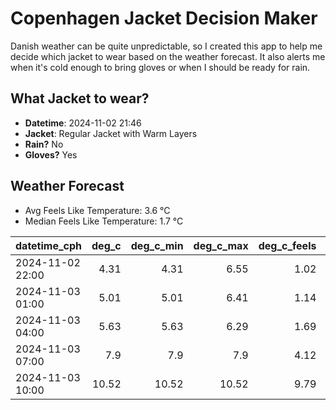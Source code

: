 
# Copenhagen Jacket Decision Maker

Danish weather can be quite unpredictable, so I created this app to help me decide which jacket to wear based on the weather forecast. 
It also alerts me when it's cold enough to bring gloves or when I should be ready for rain.

## What Jacket to wear?

- **Datetime**: 2024-11-02 21:46
- **Jacket**: Regular Jacket with Warm Layers
- **Rain?** No
- **Gloves?** Yes

## Weather Forecast
- Avg Feels Like Temperature: 3.6 °C
- Median Feels Like Temperature: 1.7 °C

| datetime_cph     |   deg_c |   deg_c_min |   deg_c_max |   deg_c_feels | weather   | wind   | rain   |
|:-----------------|--------:|------------:|------------:|--------------:|:----------|:-------|:-------|
| 2024-11-02 22:00 |    4.31 |        4.31 |        6.55 |          1.02 | Clouds    | Low    | None   |
| 2024-11-03 01:00 |    5.01 |        5.01 |        6.41 |          1.14 | Clouds    | High   | None   |
| 2024-11-03 04:00 |    5.63 |        5.63 |        6.29 |          1.69 | Clouds    | High   | None   |
| 2024-11-03 07:00 |    7.9  |        7.9  |        7.9  |          4.12 | Clouds    | High   | None   |
| 2024-11-03 10:00 |   10.52 |       10.52 |       10.52 |          9.79 | Clouds    | High   | None   |
        